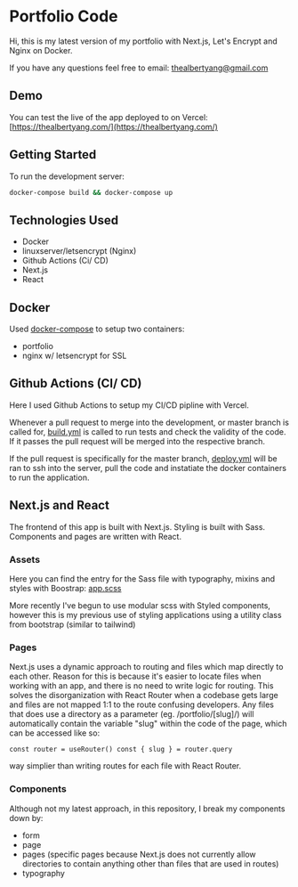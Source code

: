 # Portfolio Code

Hi, this is my latest version of my portfolio with Next.js, Let's Encrypt and Nginx on Docker.

If you have any questions feel free to email: [thealbertyang@gmail.com](mailto:thealbertyang@gmail)

## Demo

You can test the live of the app deployed to on Vercel: [https://thealbertyang.com/](https://thealbertyang.com/)


## Getting Started

To run the development server:

```bash
docker-compose build && docker-compose up
```

## Technologies Used
- Docker
- linuxserver/letsencrypt (Nginx)
- Github Actions (Ci/ CD)
- Next.js
- React

## Docker

Used [docker-compose](docker-compose.yml) to setup two containers: 
- portfolio
- nginx w/ letsencrypt for SSL

## Github Actions (CI/ CD)

Here I used Github Actions to setup my CI/CD pipline with Vercel.

Whenever a pull request to merge into the development, or master branch is called for, [build.yml](./\.github/workflows/build.yml) is called to run tests and check the validity of the code. If it passes the pull request will be merged into the respective branch.

If the pull request is specifically for the master branch, [deploy.yml](./\.github/workflows/deploy.yml) will be ran to ssh into the server, pull the code and instatiate the docker containers to run the application.

## Next.js and React

The frontend of this app is built with Next.js. Styling is built with Sass. Components and pages are written with React.

### Assets 
Here you can find the entry for the Sass file with typography, mixins and styles with Boostrap: [app.scss](portfolio\assets\styles\app.scss)

More recently I've begun to use modular scss with Styled components, however this is my previous use of styling applications using a utility class from bootstrap (similar to tailwind)

### Pages

Next.js uses a dynamic approach to routing and files which map directly to each other. Reason for this is because it's easier to locate files when working with an app, and there is no need to write logic for routing. This solves the disorganization with React Router when a codebase gets large and files are not mapped 1:1 to the route confusing developers. Any files that does use a directory as a parameter (eg. /portfolio/[slug]/) will automatically contain the variable "slug" within the code of the page, which can be accessed like so:

`
    const router = useRouter()
    const { slug } = router.query
`

way simplier than writing routes for each file with React Router.

### Components

Although not my latest approach, in this repository, I break my components down by:

- form
- page
- pages (specific pages because Next.js does not currently allow directories to contain anything other than files that are used in routes)
- typography